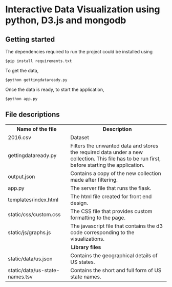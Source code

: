 # Interactive Data Visualization using python, D3.js and mongodb

## Getting started

The dependencies required to run the project could be installed using

	$pip install requirements.txt

To get the data,
	
	$python gettingdataready.py

Once the data is ready, to start the application,

	$python app.py

## File descriptions

<table>
<tr>
<th> Name of the file</th>
<th> Description</th>
</tr>
<tr> 
<td>2016.csv</td>
<td>Dataset </td>
</tr>
<tr> 
<td> gettingdataready.py</td>
<td> Filters the unwanted data and stores the required data under a new collection. This file has to be run first, before starting the application. 
</td>
</tr>
<tr>
<td>output.json</td>
<td>Contains a copy of the new collection made after filtering.</td>
</tr>
<tr>
<td>app.py</td>
<td>The server file that runs the flask.</td>
</tr>
<tr>
<td>templates/index.html</td>
<td>The html file created for front end design.</td>
</tr>
<tr>
<td>static/css/custom.css</td>
<td>The CSS file that provides custom formatting to the page.</td>
</tr>
<tr>
<td>static/js/graphs.js</td>
<td>The javascript file that contains the d3 code corresponding to the visualizations. </td>
</tr>
<tr >
<td colspan=2 style = 'text-align:center'><b> Library files</b> </td>
</tr>
<td>static/data/us.json</td>
<td>Contains the geographical details of US states.</td>
</tr>
<tr>
<td>static/data/us-state-names.tsv</td>
<td>Contains the short and full form of US state names.</td>
</tr>
</table>
